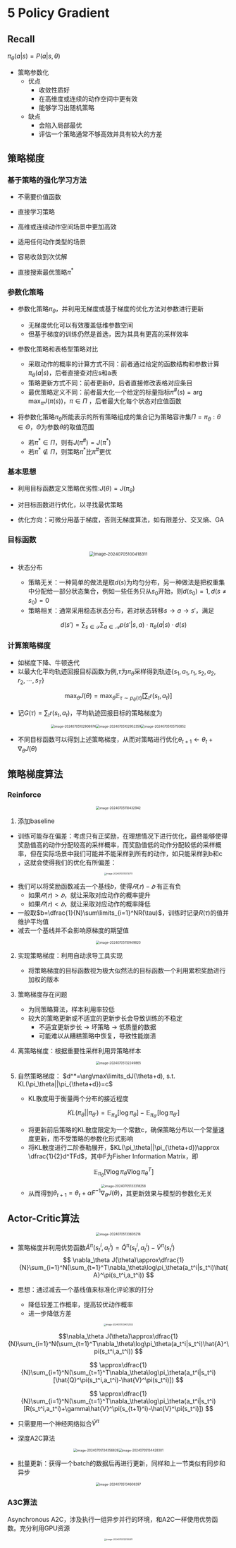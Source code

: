 # 5 Policy Gradient

## Recall

$\pi_\theta(a|s)=P(a|s,\theta)$

- 策略参数化
  - 优点
    - 收敛性质好
    - 在高维度或连续的动作空间中更有效
    - 能够学习出随机策略
  - 缺点
    - 会陷入局部最优
    - 评估一个策略通常不够高效并具有较大的方差

## 策略梯度

### 基于策略的强化学习方法

- 不需要价值函数
- 直接学习策略
- 高维或连续动作空间场景中更加高效
- 适用任何动作类型的场景
- 容易收敛到次优解

- 直接搜索最优策略$\pi^*$

### 参数化策略

- 参数化策略$\pi_\theta$​，并利用无梯度或基于梯度的优化方法对参数进行更新
  - 无梯度优化可以有效覆盖低维参数空间
  - 但基于梯度的训练仍然是首选，因为其具有更高的采样效率
- 参数化策略和表格型策略对比
  - 采取动作的概率的计算方式不同：前者通过给定的函数结构和参数计算$\pi_\theta(a|s)$，后者直接查对应s和a表
  - 策略更新方式不同：前者更新$\theta$，后者直接修改表格对应条目
  - 最优策略定义不同：前者最大化一个给定的标量指标$π^\#(s) = \arg\max_πJ(π(s))，π∈Π$ ，后者最大化每个状态对应值函数

- 将参数化策略$π_θ$所能表示的所有策略组成的集合记为策略容许集$Π={π_θ:θ∈Θ}$，$Θ$为参数$θ$的取值范围 
  - 若$π^*∈Π$，则有$J(π^\#) = J(π^*)$ 
  - 若$π^*∉Π$，则策略$π^*$比$π^\#$更优

### 基本思想

- 利用目标函数定义策略优劣性:$J(\theta)=J(π_\theta)$
- 对目标函数进行优化，以寻找最优策略

- 优化方向：可微分用基于梯度，否则无梯度算法，如有限差分、交叉熵、GA

### 目标函数

<div align="center"><img src="https://pixe1ran9e.oss-cn-hangzhou.aliyuncs.com/image-20240705100418311.png" alt="image-20240705100418311" style="zoom:67%;" /> </div>

- 状态分布

  - 策略无关：一种简单的做法是取$d(s)$为均匀分布，另一种做法是把权重集中分配给一部分状态集合，例如一些任务只从$s_0$开始，则$d(s_0)=1,d(s\neq s_0)=0$
  - 策略相关：通常采用稳态状态分布，若对状态转移$s\rightarrow a\rightarrow s'$，满足

  $$
  d(s')=\sum_{s\in\mathcal{S}}\sum_{a\in\mathcal{A}}p(s'|s,a)\cdot\pi_\theta(a|s)\cdot d(s)
  $$

### 计算策略梯度

- 如梯度下降、牛顿迭代
- 以最大化平均轨迹回报目标函数为例,$\tau$为$\pi_\theta$采样得到轨迹$\{s_1,a_1,r_1,s_2,a_2,r_2,\cdots,s_T\}$

$$
\max_\theta J(\theta)=\max_\theta \mathbb{E}_{\tau\sim p_\theta(\tau)}[\sum_t r(s_t,a_t)]
$$

- 记$G(\tau)=\sum_t r(s_t,a_t)$，平均轨迹回报目标的策略梯度为

<div align="center"> <img src="https://pixe1ran9e.oss-cn-hangzhou.aliyuncs.com/image-20240705102906974.png" alt="image-20240705102906974" style="zoom:50%;" /><img src="https://pixe1ran9e.oss-cn-hangzhou.aliyuncs.com/image-20240705102952359.png" alt="image-20240705102952359" style="zoom: 50%;" /><img src="https://pixe1ran9e.oss-cn-hangzhou.aliyuncs.com/image-20240705105750852.png" alt="image-20240705105750852" style="zoom: 50%;" /> </div>

- 不同目标函数可以得到上述策略梯度，从而对策略进行优化$\theta_{t+1}\leftarrow\theta_t+\nabla_\theta J(\theta)$

## 策略梯度算法

### Reinforce

<div align="center"> <img src="https://pixe1ran9e.oss-cn-hangzhou.aliyuncs.com/image-20240705110432942.png" alt="image-20240705110432942" style="zoom:50%;" /> </div>

1. 添加baseline

- 训练可能存在偏差：考虑只有正奖励，在理想情况下进行优化，最终能够使得奖励值高的动作分配较高的采样概率，而奖励值低的动作分配较低的采样概率，但在实际场景中我们可能并不能采样到所有的动作，如只能采样到b和c ，这就会使得我们的优化有所偏差：

<div align="center"> <img src="https://pixe1ran9e.oss-cn-hangzhou.aliyuncs.com/image-20240705110730711.png" alt="image-20240705110730711" style="zoom: 33%;" /> </div>

- 我们可以将奖励函数减去一个基线𝑏，使得$𝑅(𝜏) − 𝑏$ 有正有负
  - 如果$𝑅(𝜏) > 𝑏$，就让采取对应动作的概率提升
  - 如果$𝑅(𝜏)< 𝑏$，就让采取对应动作的概率降低
- 一般取$b=\dfrac{1}{N}\sum\limits_{i=1}^NR(\tau)$，训练时记录$R(\tau)$的值并维护平均值
- 减去一个基线并不会影响原梯度的期望值

<div align="center"><img src="https://pixe1ran9e.oss-cn-hangzhou.aliyuncs.com/image-20240705110949820.png" alt="image-20240705110949820" style="zoom:50%;" /> </div>

2. 实现策略梯度：利用自动求导工具实现		
   - 将策略梯度的目标函数视为极大似然法的目标函数一个利用累积奖励进行加权的版本

3. 策略梯度存在问题
   - 为同策略算法，样本利用率较低
   - 较大的策略更新或不适宜的更新步长会导致训练的不稳定
     - 不适宜更新步长 $\rightarrow$ 坏策略 $\rightarrow$ 低质量的数据
     - 可能难以从糟糕策略中恢复，导致性能崩溃
4. 离策略梯度：根据重要性采样利用异策略样本

<div align="center"><img src="https://pixe1ran9e.oss-cn-hangzhou.aliyuncs.com/image-20240705132249865.png" alt="image-20240705132249865" style="zoom:50%;" /> </div>

5. 自然策略梯度： $d^*=\arg\max\limits_dJ(\theta+d), s.t. KL(\pi_\theta||\pi_{\theta+d})=c$

   - KL散度用于衡量两个分布的接近程度

   $$
   KL(\pi_\theta||\pi_{\theta'})=\mathbb{E}_{\pi_\theta}[\log\pi_\theta]-\mathbb{E}_{\pi_{\theta'}}[\log\pi_{\theta'}]
   $$

   - 将更新前后策略的KL散度限定为一个常数c，确保策略分布以一个常量速度更新，而不受策略的参数化形式影响
   - 将KL散度进行二阶泰勒展开，$KL(\pi_\theta||\pi_{\theta+d})\approx \dfrac{1}{2}d^TFd$，其中F为Fisher Information Matrix，即

   $$
   \mathbb{E}_{\pi_\theta}[\nabla\log\pi_\theta\nabla\log\pi_\theta^T]
   $$

   <div align="center"><img src="https://pixe1ran9e.oss-cn-hangzhou.aliyuncs.com/image-20240705133318258.png" alt="image-20240705133318258" style="zoom:50%;" /> </div>

   - 从而得到$\theta_{t+1}=\theta_t+\alpha F^{-1}\nabla_\theta J (\theta)$，其更新效果与模型的参数化无关

## Actor-Critic算法

<div align="center"><img src="https://pixe1ran9e.oss-cn-hangzhou.aliyuncs.com/image-20240705133605216.png" alt="image-20240705133605216" style="zoom: 50%;" /> </div>

- 策略梯度并利用优势函数$\hat{A}^\pi(s_t^i,a_t^i)=\hat{Q}^\pi(s_t^i,a_t^i)-\hat{V}^\pi(s_t^i)$
  $$
  \nabla_\theta J(\theta)\approx\dfrac{1}{N}\sum_{i=1}^N(\sum_{t=1}^T\nabla_\theta\log\pi_\theta(a_t^i|s_t^i)\hat{A}^\pi(s_t^i,a_t^i))
  $$

- 思想：通过减去一个基线值来标准化评论家的打分

  - 降低较差工作概率，提高较优动作概率
  - 进一步降低方差

<div align="center"> <img src="https://pixe1ran9e.oss-cn-hangzhou.aliyuncs.com/image-20240705134012553.png" alt="image-20240705134012553" style="zoom: 33%;" /> </div>

$$\nabla_\theta J(\theta)\approx\dfrac{1}{N}\sum_{i=1}^N(\sum_{t=1}^T\nabla_\theta\log\pi_\theta(a_t^i|s_t^i)\hat{A}^\pi(s_t^i,a_t^i)) $$

$$ \approx\dfrac{1}{N}\sum_{i=1}^N(\sum_{t=1}^T\nabla_\theta\log\pi_\theta(a_t^i|s_t^i)[\hat{Q}^\pi(s_t^i,a_t^i)-\hat{V}^\pi(s_t^i)]) $$

$$ \approx\dfrac{1}{N}\sum_{i=1}^N(\sum_{t=1}^T\nabla_\theta\log\pi_\theta(a_t^i|s_t^i)[R(s_t^i,a_t^i)+\gamma\hat{V}^\pi(s_{t+1}^i)-\hat{V}^\pi(s_t^i)]) $$

- 只需要用一个神经网络拟合$\hat{V}^\pi$

- 深度A2C算法

<div align="center"><img src="https://pixe1ran9e.oss-cn-hangzhou.aliyuncs.com/image-20240705134356826.png" alt="image-20240705134356826" style="zoom:50%;" /><img src="https://pixe1ran9e.oss-cn-hangzhou.aliyuncs.com/image-20240705134428301.png" alt="image-20240705134428301" style="zoom:50%;" /> </div>

- 批量更新：获得一个batch的数据后再进行更新，同样和上一节类似有同步和异步

<div align="center"> <img src="https://pixe1ran9e.oss-cn-hangzhou.aliyuncs.com/image-20240705134608397.png" alt="image-20240705134608397" style="zoom:50%;" /> </div>

### A3C算法

Asynchronous A2C，涉及执行一组异步并行的环境，和A2C一样使用优势函数。充分利用GPU资源

<div align="center"> <img src="https://pixe1ran9e.oss-cn-hangzhou.aliyuncs.com/image-20240705135105811.png" alt="image-20240705135105811" style="zoom: 33%;" /> </div>